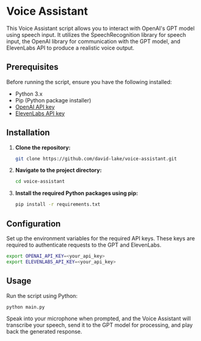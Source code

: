 # Voice Assistant

This Voice Assistant script allows you to interact with OpenAI's GPT model using speech input. It utilizes the SpeechRecognition library for speech input, the OpenAI library for communication with the GPT model, and ElevenLabs API to produce a realistic voice output.

## Prerequisites

Before running the script, ensure you have the following installed:

- Python 3.x
- Pip (Python package installer)
- [OpenAI API key](https://platform.openai.com/docs/overview)
- [ElevenLabs API key](https://elevenlabs.io/)

## Installation

1. **Clone the repository:**

    ```bash
    git clone https://github.com/david-lake/voice-assistant.git
    ```

2. **Navigate to the project directory:**

    ```bash
    cd voice-assistant
    ```

3. **Install the required Python packages using pip:**

    ```bash
    pip install -r requirements.txt
    ```

## Configuration

Set up the environment variables for the required API keys. These keys are required to authenticate requests to the GPT and ElevenLabs.

```bash
export OPENAI_API_KEY=<your_api_key>
export ELEVENLABS_API_KEY=<your_api_key>
```
## Usage

Run the script using Python:

```bash
python main.py
 ```
Speak into your microphone when prompted, and the Voice Assistant will transcribe your speech, send it to the GPT model for processing, and play back the generated response.
